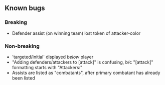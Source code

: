 ## Known bugs

### Breaking

* Defender assist (on winning team) lost token of attacker-color

### Non-breaking

* 'targeted/initial' displayed _below_ player
* "Adding defenders/attackers to [attack]" is confusing, b/c "[attack]"
  formatting starts with "Attackers:"
* Assists are listed as "combatants", after primary combatant has already been
  listed

